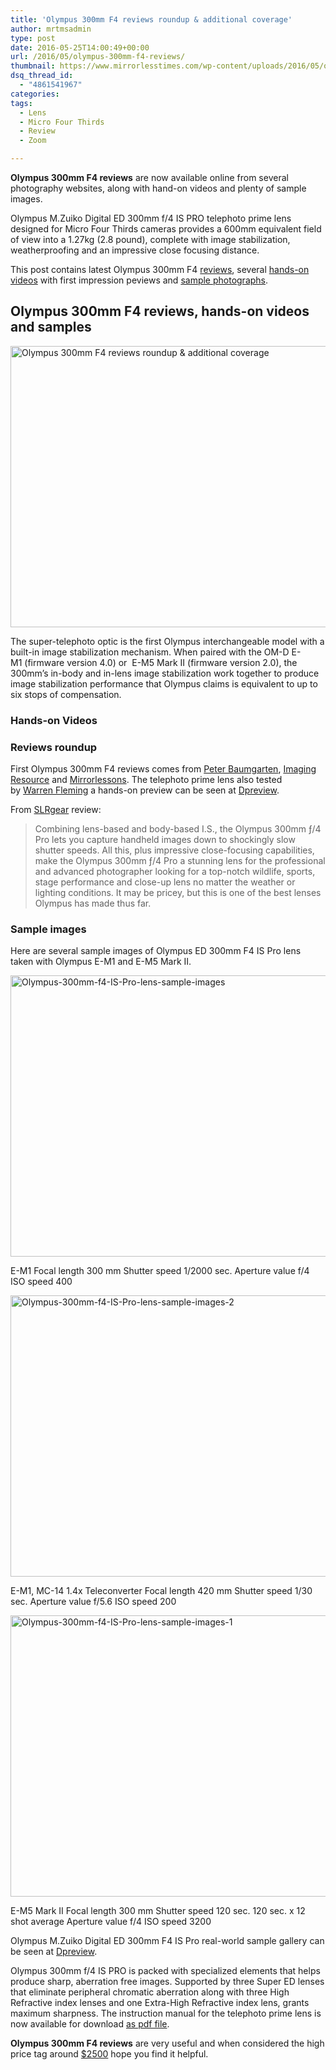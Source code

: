 ```yaml
---
title: 'Olympus 300mm F4 reviews roundup & additional coverage'
author: mrtmsadmin
type: post
date: 2016-05-25T14:00:49+00:00
url: /2016/05/olympus-300mm-f4-reviews/
thumbnail: https://www.mirrorlesstimes.com/wp-content/uploads/2016/05/olympus-300mm-f4-reviews-roundup.jpg
dsq_thread_id:
  - "4861541967"
categories:
tags:
  - Lens
  - Micro Four Thirds
  - Review
  - Zoom

---
```

**Olympus 300mm F4 reviews** are now available online from several photography websites, along with hand-on videos and plenty of sample images.

Olympus M.Zuiko Digital ED 300mm f/4 IS PRO telephoto prime lens designed for Micro Four Thirds cameras provides a 600mm equivalent field of view into a 1.27kg (2.8 pound), complete with image stabilization, weatherproofing and an impressive close focusing distance.

This post contains latest Olympus 300mm F4 [reviews][1], several [hands-on videos][2] with first impression peviews and [sample photographs][3].<!--more-->

## Olympus 300mm F4 reviews, hands-on videos and samples

<img class="alignnone wp-image-278 size-full" title="Olympus 300mm F4 reviews roundup & additional coverage" src="https://i2.wp.com/www.mirrorlesstimes.com/wp-content/uploads/2016/05/olympus-300mm-f4-reviews-roundup.jpg?resize=600%2C450&#038;ssl=1" alt="Olympus 300mm F4 reviews roundup & additional coverage" width="600" height="450" srcset="https://i2.wp.com/www.mirrorlesstimes.com/wp-content/uploads/2016/05/olympus-300mm-f4-reviews-roundup.jpg?w=1199&ssl=1 1199w, https://i2.wp.com/www.mirrorlesstimes.com/wp-content/uploads/2016/05/olympus-300mm-f4-reviews-roundup.jpg?resize=300%2C225&ssl=1 300w, https://i2.wp.com/www.mirrorlesstimes.com/wp-content/uploads/2016/05/olympus-300mm-f4-reviews-roundup.jpg?resize=768%2C576&ssl=1 768w, https://i2.wp.com/www.mirrorlesstimes.com/wp-content/uploads/2016/05/olympus-300mm-f4-reviews-roundup.jpg?resize=1024%2C769&ssl=1 1024w" sizes="(max-width: 600px) 100vw, 600px" data-recalc-dims="1" /> 

The super-telephoto optic is the first Olympus interchangeable model with a built-in image stabilization mechanism. When paired with the OM-D E-M1 (firmware version 4.0) or  E-M5 Mark II (firmware version 2.0), the 300mm’s in-body and in-lens image stabilization work together to produce image stabilization performance that Olympus claims is equivalent to up to six stops of compensation.

<a name="1"></a>

### Hands-on Videos









<a name="2"></a>

### Reviews roundup

First Olympus 300mm F4 reviews comes from <a title="" href="http://www.creativeislandphoto.com/blog/the-olympus-mzuiko-300mm-pro-lens" target="_blank" rel="external">Peter Baumgarten</a>, <a title="" href="http://www.imaging-resource.com/news/2016/01/05/its-official-the-olympus-300mm-f-4-m.zuiko-pro-is-now-a-reality" target="_blank" rel="external">Imaging Resource</a> and <a title="" href="http://www.mirrorlessons.com/2016/01/06/the-olympus-300mm-f4-pro-review/" target="_blank" rel="external">Mirrorlessons</a>. The telephoto prime lens also tested by <a title="" href="http://www.ianflemingphotography.com/#!olympus-300-mm-f4/c1xcj" target="_blank" rel="external">Warren Fleming</a> a hands-on preview can be seen at <a title="" href="http://www.dpreview.com/articles/8479457172/olympus-m-zuiko-digital-ed-300mm-f4-is-pro-a-closer-look" target="_blank" rel="external">Dpreview</a>.

From <a href="http://slrgear.com/reviews/showproduct.php?product=1840" target="_blank">SLRgear</a> review:

> Combining lens-based and body-based I.S., the Olympus 300mm ƒ/4 Pro lets you capture handheld images down to shockingly slow shutter speeds. All this, plus impressive close-focusing capabilities, make the Olympus 300mm ƒ/4 Pro a stunning lens for the professional and advanced photographer looking for a top-notch wildlife, sports, stage performance and close-up lens no matter the weather or lighting conditions. It may be pricey, but this is one of the best lenses Olympus has made thus far.

<a name="3"></a>

### Sample images

Here are several sample images of Olympus ED 300mm F4 IS Pro lens taken with Olympus E-M1 and E-M5 Mark II.

<a href="https://i1.wp.com/asia.olympus-imaging.com/content/000078065.jpg" target="_blank" rel="external"><img class="wp-image-19898 size-full" src="https://i1.wp.com/www.mirrorlesstimes.com/wp-content/uploads/2016/05/Olympus-300mm-f4-IS-Pro-lens-sample-images.gif?resize=600%2C450&#038;ssl=1" alt="Olympus-300mm-f4-IS-Pro-lens-sample-images" width="600" height="450" data-recalc-dims="1" /></a>

<p class="wp-caption-text">
  E-M1 Focal length 300 mm Shutter speed 1/2000 sec. Aperture value f/4 ISO speed 400
</p>

<a href="https://i0.wp.com/asia.olympus-imaging.com/content/000078055.jpg" target="_blank" rel="external"><img class="wp-image-19899 size-full" src="https://i2.wp.com/www.mirrorlesstimes.com/wp-content/uploads/2016/05/Olympus-300mm-f4-IS-Pro-lens-sample-images-2.gif?resize=600%2C450&#038;ssl=1" alt="Olympus-300mm-f4-IS-Pro-lens-sample-images-2" width="600" height="450" data-recalc-dims="1" /></a>

<p class="wp-caption-text">
  E-M1, MC-14 1.4x Teleconverter Focal length 420 mm Shutter speed 1/30 sec. Aperture value f/5.6 ISO speed 200
</p>

<a href="https://i0.wp.com/asia.olympus-imaging.com/content/000078061.jpg" target="_blank" rel="external"><img class="wp-image-19900 size-full" src="https://i0.wp.com/www.mirrorlesstimes.com/wp-content/uploads/2016/05/Olympus-300mm-f4-IS-Pro-lens-sample-images-1.gif?resize=600%2C450&#038;ssl=1" alt="Olympus-300mm-f4-IS-Pro-lens-sample-images-1" width="600" height="450" data-recalc-dims="1" /></a>

<p class="wp-caption-text">
  E-M5 Mark II Focal length 300 mm Shutter speed 120 sec. 120 sec. x 12 shot average Aperture value f/4 ISO speed 3200
</p>

Olympus M.Zuiko Digital ED 300mm F4 IS Pro real-world sample gallery can be seen at <a title="" href="http://www.dpreview.com/articles/2965104030/olympus-m-zuiko-digital-ed-300mm-f-4-is-pro-real-world-sample-gallery" target="_blank" rel="external">Dpreview</a>.

Olympus 300mm f/4 IS PRO is packed with specialized elements that helps produce sharp, aberration free images. Supported by three Super ED lenses that eliminate peripheral chromatic aberration along with three High Refractive index lenses and one Extra-High Refractive index lens, grants maximum sharpness. The instruction manual for the telephoto prime lens is now available for download <a title="pdf file" href="https://support.olympus.co.jp/jp/support/dlc/archive/man_mzd300f4ispro.pdf" target="_blank">as pdf file</a>.

**Olympus 300mm F4 reviews** are very useful and when considered the high price tag around <a href="http://www.amazon.com/Olympus-M-Zuiko-Digital-300mm-Black/dp/B01950SVHY/?tag=mirrorlesst-20" target="_blank" rel="nofollow">$2500</a> hope you find it helpful.

 [1]: #2
 [2]: #1
 [3]: #3